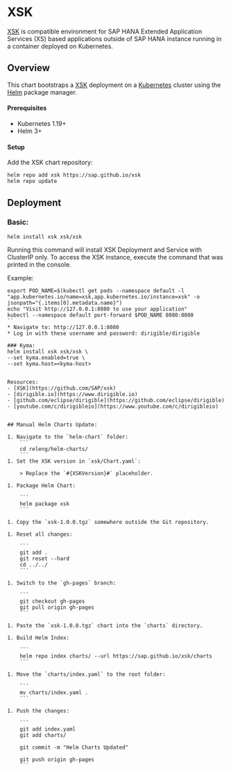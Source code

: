 # XSK

[XSK](https://github.com/sap/xsk) is compatible environment for SAP HANA Extended Application Services (XS) based applications outside of SAP HANA instance running in a container deployed on Kubernetes.

## Overview

This chart bootstraps a [XSK](https://github.com/sap/xsk) deployment on a [Kubernetes](http://kubernetes.io) cluster using the [Helm](https://helm.sh) package manager.

#### Prerequisites

- Kubernetes 1.19+
- Helm 3+

#### Setup

Add the XSK chart repository:

```
helm repo add xsk https://sap.github.io/xsk
helm repo update
```

## Deployment

### Basic:

```
helm install xsk xsk/xsk
```
Running this command will install XSK Deployment and Service with ClusterIP only. To access the XSK instance, execute the command that was printed in the console.

Example:

```
export POD_NAME=$(kubectl get pods --namespace default -l "app.kubernetes.io/name=xsk,app.kubernetes.io/instance=xsk" -o jsonpath="{.items[0].metadata.name}")
echo "Visit http://127.0.0.1:8080 to use your application"
kubectl --namespace default port-forward $POD_NAME 8080:8080    
``
* Navigate to: http://127.0.0.1:8080
* Log in with these username and password: dirigible/dirigible

### Kyma:
helm install xsk xsk/xsk \
--set kyma.enabled=true \
--set kyma.host=<kyma-host>


Resources:
- [XSK](https://github.com/SAP/xsk)
- [dirigible.io](https://www.dirigible.io)
- [github.com/eclipse/dirigible](https://github.com/eclipse/dirigible)
- [youtube.com/c/dirigibleio](https://www.youtube.com/c/dirigibleio)


## Manual Helm Charts Update:

1. Navigate to the `helm-chart` folder:
    ```
    cd releng/helm-charts/
    ```
1. Set the XSK version in `xsk/Chart.yaml`:

    > Replace the `#{XSKVersion}#` placeholder.

1. Package Helm Chart:

    ```
    helm package xsk
    ```

1. Copy the `xsk-1.0.0.tgz` somewhere outside the Git repository.

1. Reset all changes:

    ```
    git add .
    git reset --hard
    cd ../../
    ```

1. Switch to the `gh-pages` branch:

    ```
    git checkout gh-pages
    git pull origin gh-pages
    ```

1. Paste the `xsk-1.0.0.tgz` chart into the `charts` directory.

1. Build Helm Index:

    ```
    helm repo index charts/ --url https://sap.github.io/xsk/charts
    ```

1. Move the `charts/index.yaml` to the root folder:

    ```
    mv charts/index.yaml .
    ```

1. Push the changes:

    ```
    git add index.yaml
    git add charts/

    git commit -m "Helm Charts Updated"

    git push origin gh-pages
    ```